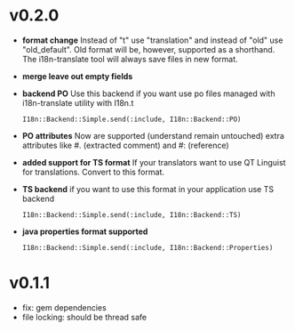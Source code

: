 v0.2.0
======

* **format change** Instead of "t" use "translation" and instead of
  "old" use "old_default". Old format will be, however, supported as a
  shorthand. The i18n-translate tool will always save files in new format.

* **merge leave out empty fields**

* **backend PO** Use this backend if you want use po files managed with
  i18n-translate utility with I18n.t

      I18n::Backend::Simple.send(:include, I18n::Backend::PO)

* **PO attributes** Now are supported (understand remain untouched) extra
  attributes like #. (extracted comment) and #: (reference)

* **added support for TS format** If your translators want to use QT Linguist
  for translations. Convert to this format.

* **TS backend** if you want to use this format in your application use
  TS backend

      I18n::Backend::Simple.send(:include, I18n::Backend::TS)

* **java properties format supported**

      I18n::Backend::Simple.send(:include, I18n::Backend::Properties)


v0.1.1
======

* fix: gem dependencies
* file locking: should be thread safe


<!--
vi: filetype=mkd
-->
